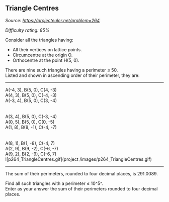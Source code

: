 Triangle Centres
----------------

*Source: https://projecteuler.net/problem=264*


*Difficulty rating: 85%*

Consider all the triangles having:

-   All their vertices on lattice points.
-   Circumcentre at the origin O.
-   Orthocentre at the point H(5, 0).

There are nine such triangles having a perimeter ≤ 50.\
 Listed and shown in ascending order of their perimeter, they are:

  ------------------------------------ ------------------------------------
  A(-4, 3), B(5, 0), C(4, -3)\
   A(4, 3), B(5, 0), C(-4, -3)\
   A(-3, 4), B(5, 0), C(3, -4)\
  \
  \
   A(3, 4), B(5, 0), C(-3, -4)\
   A(0, 5), B(5, 0), C(0, -5)\
   A(1, 8), B(8, -1), C(-4, -7)\
  \
  \
   A(8, 1), B(1, -8), C(-4, 7)\
   A(2, 9), B(9, -2), C(-6, -7)\
   A(9, 2), B(2, -9), C(-6, 7)\
  ![p264\_TriangleCentres.gif](project
  /images/p264_TriangleCentres.gif)
  ------------------------------------ ------------------------------------

The sum of their perimeters, rounded to four decimal places, is
291.0089.

Find all such triangles with a perimeter ≤ 10^5^.\
 Enter as your answer the sum of their perimeters rounded to four
decimal places.
